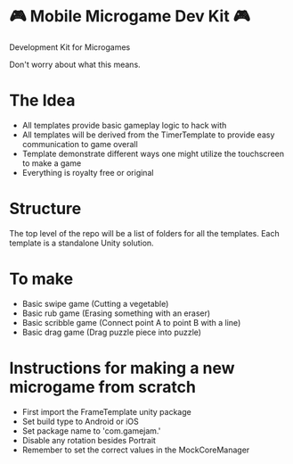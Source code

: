 # 🎮 Mobile Microgame Dev Kit 🎮
Development Kit for Microgames

Don't worry about what this means.

# The Idea
- All templates provide basic gameplay logic to hack with
- All templates will be derived from the TimerTemplate to provide easy communication to game overall
- Template demonstrate different ways one might utilize the touchscreen to make a game
- Everything is royalty free or original

# Structure
The top level of the repo will be a list of folders for all the templates. Each template is a standalone Unity solution.

# To make
- Basic swipe game (Cutting a vegetable)
- Basic rub game (Erasing something with an eraser)
- Basic scribble game (Connect point A to point B with a line)
- Basic drag game (Drag puzzle piece into puzzle)

# Instructions for making a new microgame from scratch
- First import the FrameTemplate unity package
- Set build type to Android or iOS
- Set package name to 'com.gamejam.<yourNameHere>'
- Disable any rotation besides Portrait
- Remember to set the correct values in the MockCoreManager
